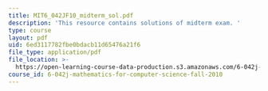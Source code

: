 ```yaml
---
title: MIT6_042JF10_midterm_sol.pdf
description: 'This resource contains solutions of midterm exam. '
type: course
layout: pdf
uid: 6ed3117782fbe0bdacb11d65476a21f6
file_type: application/pdf
file_location: >-
  https://open-learning-course-data-production.s3.amazonaws.com/6-042j-mathematics-for-computer-science-fall-2010/6ed3117782fbe0bdacb11d65476a21f6_MIT6_042JF10_midterm_sol.pdf
course_id: 6-042j-mathematics-for-computer-science-fall-2010
---
```

